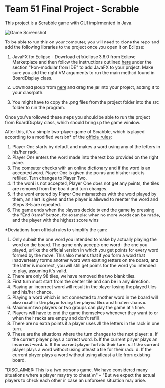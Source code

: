 # Team 51 Final Project - Scrabble

This project is a Scrabble game with GUI implemented in Java.

![Game Screenshot](https://github.com/UPenn-CIT599/final-project-team-51-scrabble/blob/master/game_screenshot.png)

To be able to run this on your computer, you will need to clone the repo and
add the following libraries to the project once you open it on Eclipse:

1. JavaFX for Eclipse - Download e(fx)clipse 3.6.0 from Eclipse Marketplace and then follow the instructions outlined
[here](https://openjfx.io/openjfx-docs/#install-javafx) under the section "Non-modular from IDE" to add JavaFX to your project.
Make sure you add the right VM arguments to run the main method found in BoardDisplay class.

2. Download jsoup from [here](https://jsoup.org/download) and drag the jar into your project, adding it to your classpath.

3. You might have to copy the .png files from the project folder into the src folder to run the program.

Once you've followed these steps you should be able to run the project from BoardDisplay class,
which should bring up the game window.

After this, it's a simple two-player game of Scrabble, which is played according to a modified version*
of the [official rules](https://scrabble.hasbro.com/en-us/rules):

1. Player One starts by default and makes a word using any of the letters in his/her rack.
2. Player One enters the word made into the text box provided on the right pane.
3. The computer checks with an online dictionary and if the word is an accepted word.
Player One is given the points and his/her rack is refilled. Turn changes to Player Two.
4. If the word is not accepted, Player One does not get any points, the tiles are removed from the board and turn changes.
5. If the word entered by Player One mismatches with the word played by them, an alert is given and the player is allowed to reenter the word and Steps 3-5 are repeated.
6. The game ends when the players decide to end the game by pressing the "End Game" button, for example: when no more words can be made, and the player with the highest score wins.

*Deviations from official rules to simplify the gam:
1. Only submit the one word you intended to make by actually playing the word on the board. The game only accepts one word- the one you played, unlike the official version in which you get points for every word formed by the move. This also means that if you form a word that inadvertently forms another word with existing letters on the board, and the latter is incorrect, you will still get points for the word you intended to play, assuming it's valid.
2. There are only 98 tiles, we have removed the two blank tiles.
3. First turn must start from the center tile and can be in any direction.
4. Playing an incorrect word will result in the player losing the played tiles and his/her chance.
5. Playing a word which is not connected to another word in the board will also result in the player losing the played tiles and his/her chance.
6. Maximum two players or two groups can play the game at a time.
7. Players will have to end the game themselves whenever they want to or when their racks are empty and don't refill.
8. There are no extra points if a player uses all the letters in the rack in one turn.
9. These are the situations where the turn changes to the next player:
  a. If the current player plays a correct word.
  b. If the current player plays an incorrect word.
  b. If the current player forfeits their turn.
  c. If the current player plays a word without using atleast a tile for their rack.
  d. If the current player plays a word without using atleast a tile from existing board.

  "DISCLAIMER: This is a two persons game. We have considered many situations where a player may try to cheat.\n"
				+ "But we expect the actual players to check each other in case an unforseen situation may arise.

